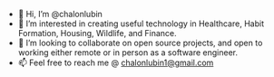 - 👋 Hi, I’m @chalonlubin
- 👀 I’m interested in creating useful technology in Healthcare, Habit Formation, Housing, Wildlife, and Finance.
- 💞️ I’m looking to collaborate on open source projects, and open to working either remote or in person as a software engineer.
- 📫 Feel free to reach me @ chalonlubin1@gmail.com

<!---
chalonlubin/chalonlubin is a ✨ special ✨ repository because its `README.md` (this file) appears on your GitHub profile.
You can click the Preview link to take a look at your changes.
--->
